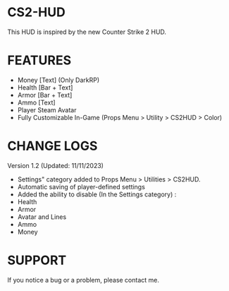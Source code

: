 # CS2-HUD
This HUD is inspired by the new Counter Strike 2 HUD.

# FEATURES
- Money [Text] (Only DarkRP)
- Health [Bar + Text]
- Armor [Bar + Text]
- Ammo [Text]
- Player Steam Avatar
- Fully Customizable In-Game (Props Menu > Utility > CS2HUD > Color)

# CHANGE LOGS
Version 1.2 (Updated: 11/11/2023)
* Settings" category added to Props Menu > Utilities > CS2HUD.
* Automatic saving of player-defined settings
* Added the ability to disable (In the Settings category) :
* Health
* Armor
* Avatar and Lines
* Ammo
* Money

# SUPPORT
If you notice a bug or a problem, please contact me.
